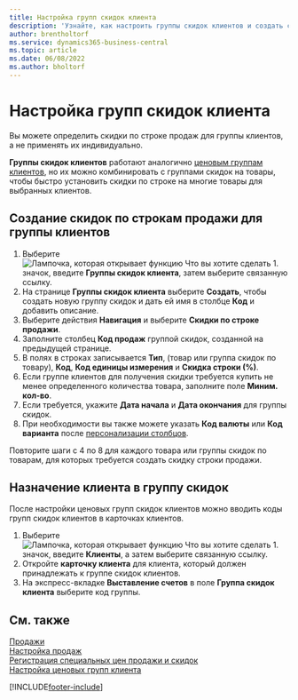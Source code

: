```yaml
---
title: Настройка групп скидок клиента
description: 'Узнайте, как настроить группы скидок клиентов и создать скидки строки продажи для этих групп.'
author: brentholtorf
ms.service: dynamics365-business-central
ms.topic: article
ms.date: 06/08/2022
ms.author: bholtorf
---
```

# Настройка групп скидок клиента

Вы можете определить скидки по строке продаж для группы клиентов, а не применять их индивидуально.

**Группы скидок клиентов** работают аналогично [ценовым группам клиентов](sales-how-to-set-up-customer-price-groups.md), но их можно комбинировать с группами скидок на товары, чтобы быстро установить скидки по строке на многие товары для выбранных клиентов.

## Создание скидок по строкам продажи для группы клиентов

1. Выберите ![Лампочка, которая открывает функцию Что вы хотите сделать 1.](media/ui-search/search_small.png "Что вы хотите сделать") значок, введите **Группы скидок клиента**, затем выберите связанную ссылку.
2. На странице **Группы скидок клиента** выберите **Создать**, чтобы создать новую группу скидок и дать ей имя в столбце **Код** и добавить описание.
3. Выберите действия **Навигация** и выберите **Скидки по строке продажи**.
4. Заполните столбец **Код продаж** группой скидок, созданной на предыдущей странице.
5. В полях в строках записывается **Тип**, (товар или группа скидок по товару), **Код**, **Код единицы измерения** и **Скидка строки (%)**.
6. Если группе клиентов для получения скидки требуется купить не менее определенного количества товара, заполните поле **Миним. кол-во**.
7. Если требуется, укажите **Дата начала** и **Дата окончания** для группы скидок.
8. При необходимости вы также можете указать **Код валюты** или **Код варианта** после [персонализации столбцов](ui-personalization-user.md).

Повторите шаги с 4 по 8 для каждого товара или группы скидок по товарам, для которых требуется создать скидку строки продажи.

## Назначение клиента в группу скидок

После настройки ценовых групп скидок клиентов можно вводить коды групп скидок клиентов в карточках клиентов.

1. Выберите ![Лампочка, которая открывает функцию Что вы хотите сделать 1.](media/ui-search/search_small.png "Что вы хотите сделать") значок, введите **Клиенты**, а затем выберите связанную ссылку.
2. Откройте **карточку клиента** для клиента, который должен принадлежать к группе скидок клиентов.
3. На экспресс-вкладке **Выставление счетов** в поле **Группа скидок клиента** выберите код группы.

## См. также

[Продажи](sales-manage-sales.md)  
[Настройка продаж](sales-setup-sales.md)  
[Регистрация специальных цен продажи и скидок](sales-how-record-sales-price-discount-payment-agreements.md)  
[Настройка ценовых групп клиента](sales-how-to-set-up-customer-price-groups.md)  

[!INCLUDE[footer-include](includes/footer-banner.md)]
